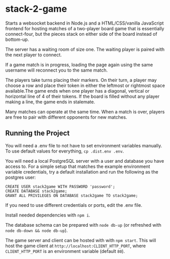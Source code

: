 # stack-2-game

Starts a websocket backend in Node.js and a HTML/CSS/vanilla JavaScript frontend for hosting matches of a two-player board game that is essentially connect-four, but the pieces stack on either side of the board instead of bottom-up.

The server has a waiting room of size one. The waiting player is paired with the next player to connect.

If a game match is in progress, loading the page again using the same username will reconnect you to the same match.

The players take turns placing their markers. On their turn, a player may choose a row and place their token in either the leftmost or rightmost space available.The game ends when one player has a diagonal, vertical or horizontal line of 4 of their tokens. If the board is filled without any player making a line, the game ends in stalemate.

Many matches can operate at the same time. When a match is over, players are free to pair with different opponents for new matches.

## Running the Project

You will need a .env file to not have to set environment variables manually. To use default values for everything, `cp .dist.env .env`.

You will need a local PostgreSQL server with a user and database you have access to. For a simple setup that matches the example environment variable credentials, try a default installation and run the following as the postgres user:

```
CREATE USER stack2game WITH PASSWORD 'password';
CREATE DATABASE stack2game;
GRANT ALL PRIVILEGES ON DATABASE stack2game TO stack2game;
```

If you need to use different credentials or ports, edit the .env file.

Install needed dependencies with `npm i`.

The database schema can be prepared with `node db-up` (or refreshed with `node db-down && node db-up`).

The game server and client can be hosted with with `npm start`. This will host the game client at `http://localhost:CLIENT_HTTP_PORT`, where `CLIENT_HTTP_PORT` is an environment variable (default `80`).
